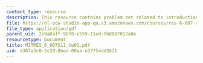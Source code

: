 ```yaml
---
content_type: resource
description: This resource contains problem set related to introduction.
file: https://ol-ocw-studio-app-qa.s3.amazonaws.com/courses/res-6-007-signals-and-systems-spring-2011/d367a3c05c298bed00aae37754dd2631_MITRES_6_007S11_hw01.pdf
file_type: application/pdf
parent_uid: 2e9a8aff-96f8-e559-11ed-fb8887012a8e
resourcetype: Document
title: MITRES_6_007S11_hw01.pdf
uid: d367a3c0-5c29-8bed-00aa-e37754dd2631
---
```

